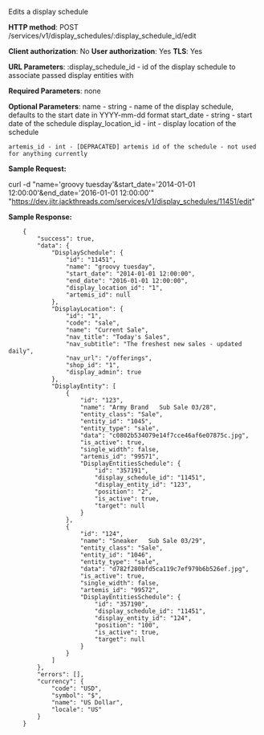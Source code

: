 Edits a display schedule


**HTTP method**: POST /services/v1/display_schedules/:display_schedule_id/edit

**Client authorization**: No
**User authorization**: Yes
**TLS**: Yes


**URL Parameters**:
    :display_schedule_id - id of the display schedule to associate passed display entities with

**Required Parameters**:
    none


**Optional Parameters**:
    name - string - name of the display schedule, defaults to the start date in YYYY-mm-dd format
    start_date - string - start date of the schedule
    display_location_id - int - display location of the schedule

    artemis_id - int - [DEPRACATED] artemis id of the schedule - not used for anything currently



**Sample Request:**

curl -d "name='groovy tuesday'&start_date='2014-01-01 12:00:00'&end_date='2016-01-01 12:00:00'" "https://dev.jitr.jackthreads.com/services/v1/display_schedules/11451/edit" 


**Sample Response:**


        {
            "success": true,
            "data": {
                "DisplaySchedule": {
                    "id": "11451",
                    "name": "groovy tuesday",
                    "start_date": "2014-01-01 12:00:00",
                    "end_date": "2016-01-01 12:00:00",
                    "display_location_id": "1",
                    "artemis_id": null
                },
                "DisplayLocation": {
                    "id": "1",
                    "code": "sale",
                    "name": "Current Sale",
                    "nav_title": "Today's Sales",
                    "nav_subtitle": "The freshest new sales - updated daily",
                    "nav_url": "/offerings",
                    "shop_id": "1",
                    "display_admin": true
                },
                "DisplayEntity": [
                    {
                        "id": "123",
                        "name": "Army Brand   Sub Sale 03/28",
                        "entity_class": "Sale",
                        "entity_id": "1045",
                        "entity_type": "sale",
                        "data": "c0802b534079e14f7cce46af6e07875c.jpg",
                        "is_active": true,
                        "single_width": false,
                        "artemis_id": "99571",
                        "DisplayEntitiesSchedule": {
                            "id": "357191",
                            "display_schedule_id": "11451",
                            "display_entity_id": "123",
                            "position": "2",
                            "is_active": true,
                            "target": null
                        }
                    },
                    {
                        "id": "124",
                        "name": "Sneaker   Sub Sale 03/29",
                        "entity_class": "Sale",
                        "entity_id": "1046",
                        "entity_type": "sale",
                        "data": "d782f280bfd5ca119c7ef979b6b526ef.jpg",
                        "is_active": true,
                        "single_width": false,
                        "artemis_id": "99572",
                        "DisplayEntitiesSchedule": {
                            "id": "357190",
                            "display_schedule_id": "11451",
                            "display_entity_id": "124",
                            "position": "100",
                            "is_active": true,
                            "target": null
                        }
                    }
                ]
            },
            "errors": [],
            "currency": {
                "code": "USD",
                "symbol": "$",
                "name": "US Dollar",
                "locale": "US"
            }
        }